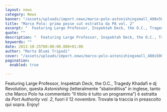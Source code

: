 ```yaml
---
layout: news
category: News
banner: "/assets/uploads/import.news/marco-polo-astonishingsmall_480x500_scaled_cropp.jpg"
title: "Marco Polo: prima posse cut estratta da PA vol. 2"
excerpt: "  Featuring Large Professor, Inspektah Deck, the O.C., Tragedy Khadafi e dj Revolution, questa Astonishing (letteralmente “sbalorditiva” in inglese, tanto che Marco Polo ha commentato “Il titolo è tutto un programma”) è estratta da Port Authority vol. 2, fuori il 12 novembre. Trovate la traccia in preascolto qui sopra. Enjoy!"
quote: ""
description: "  Featuring Large Professor, Inspektah Deck, the O.C., Tragedy Khadafi e dj Revolution, questa Astonishing (letteralmente “sbalorditiva” in inglese, tanto che Marco Polo ha commentato “Il titolo è tutto un programma”) è estratta da Port Authority vol. 2, fuori il 12 novembre. Trovate la traccia in preascolto qui sopra. Enjoy!"
keywords: ""
date: 2013-10-25T00:00:00.000+01:00
author: "Marta Blumi Tripodi"
cover: "/assets/uploads/import.news/marco-polo-astonishingsmall_480x500_scaled_cropp.jpg"
pagination:
  enabled: true

---
```


Featuring Large Professor, Inspektah Deck, the O.C., Tragedy Khadafi e dj Revolution, questa _Astonishing_ (letteralmente “sbalorditiva” in inglese, tanto che Marco Polo ha commentato “Il titolo è tutto un programma”) è estratta da _Port Authority vol. 2_, fuori il 12 novembre. Trovate la traccia in preascolto qui sopra. Enjoy!